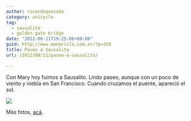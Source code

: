 ```yaml
---
author: ricardoquesada
category: unicycle
tag:
  - sausalito
  - golden gate bridge
date: "2012-08-11T19:25:06+00:00"
guid: http://www.monociclo.com.ar/?p=310
title: Paseo a Sausalito
url: /2012/08/11/paseo-a-sausalito/

---
```

Con Mary hoy fuimos a Sausalito. Lindo paseo, aunque con un poco de viento y niebla en San Francisco. Cuando cruzamos el puente, apareció el sol.

![](https://lh4.googleusercontent.com/-BC7r9tb5jvk/UCvvxYCvNyI/AAAAAAAAoKA/kwNpAOq7DZs/s800/IMG_1917.JPG)

Más fotos, [acá](https://photos.app.goo.gl/X4XrBpJzGx1Wssxi8).

